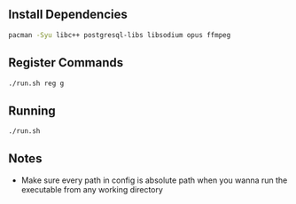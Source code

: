 ## Install Dependencies

```sh
pacman -Syu libc++ postgresql-libs libsodium opus ffmpeg
```

## Register Commands

```sh
./run.sh reg g
```

## Running

```sh
./run.sh
```

## Notes

- Make sure every path in config is absolute path when you wanna run the executable from any working directory
